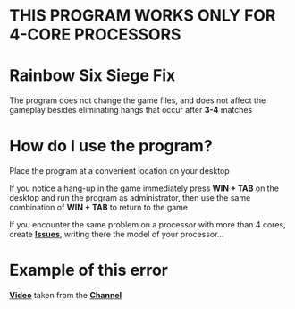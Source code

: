 # THIS PROGRAM WORKS ONLY FOR 4-CORE PROCESSORS

# Rainbow Six Siege Fix
The program does not change the game files, and does not affect the gameplay besides eliminating hangs that occur after **3-4** matches


# How do I use the program?

Place the program at a convenient location on your desktop

If you notice a hang-up in the game immediately press **WIN + TAB** on the desktop and run the program as administrator, then use the same combination of **WIN + TAB** to return to the game

If you encounter the same problem on a processor with more than 4 cores, create [**Issues**](https://github.com/makarasty/R6Fix/issues), writing there the model of your processor...

# Example of this error
[**Video**](https://www.youtube.com/watch?v=HaNKO92eTQ0) taken from the [**Channel**](https://www.youtube.com/@vista7235)
